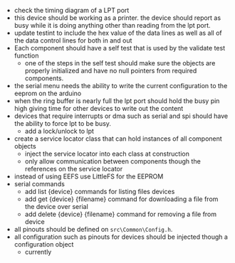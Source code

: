 - check the timing diagram of a LPT port
- this device should be working as a printer.  the device should report as busy while it is doing anything other than reading from the lpt port.
- update testint to include the hex value of the data lines as well as all of the data control lines for both in and out
- Each component should have a self test that is used by the validate test function
  - one of the steps in the self test should make sure the objects are properly initialized and have no null pointers from required components.
- the serial menu needs the ability to write the current configuration to the eeprom on the arduino
- when the ring buffer is nearly full the lpt port should hold the busy pin high giving time for other devices to write out the content
- devices that require interrupts or dma such as serial and spi should have the ability to force lpt to be busy.  
  - add a lock/unlock to lpt
- create a service locator class that can hold instances of all component objects
  - inject the service locator into each class at construction
  - only allow communication between components though the references on the service locator
- instead of using EEFS use LittleFS for the EEPROM
- serial commands
  - add list {device} commands for listing files devices
  - add get {device} {filename} command for downloading a file from the device over serial
  - add delete {device} {filename} command for removing a file from device
- all pinouts should be defined on `src\Common\Config.h`.  
- all configuration such as pinouts for devices should be injected though a configuration object
  - currently 